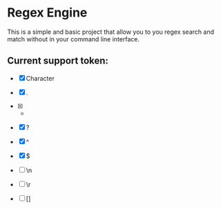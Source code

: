 # Regex Engine
This is a simple and basic project that allow you to you regex search and match without in your command line interface.

## Current support token:
- [x] Character
- [x] . 
- [x] +
- [x] ?
- [x] ^  
- [x] $  
- [ ] \n 
- [ ] \r 
- [ ] [] 

